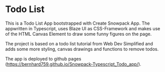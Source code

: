 # Todo List

This is a Todo List App bootstrapped with Create Snowpack App. The appwritten in Typescript, uses Blaze UI as CSS-Framework and makes use of the HTML Canvas Element to draw some funny figures on the page. 

The project is based on a todo list tutorial from Web Dev Simplified and adds some more styling, canvas drawings and functions to remove todos.

The app is deployed to github pages (https://bernhard759.github.io/Snowpack-Typescript_Todo_app/).
